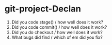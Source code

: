 # git-project-Declan
1.  Did you code stage() / how well does it work?
2.  Did you code commit() / how well does it work?
3. Did you do checkout / how well does it work?
4. What bugs did find / which of em did you fix?